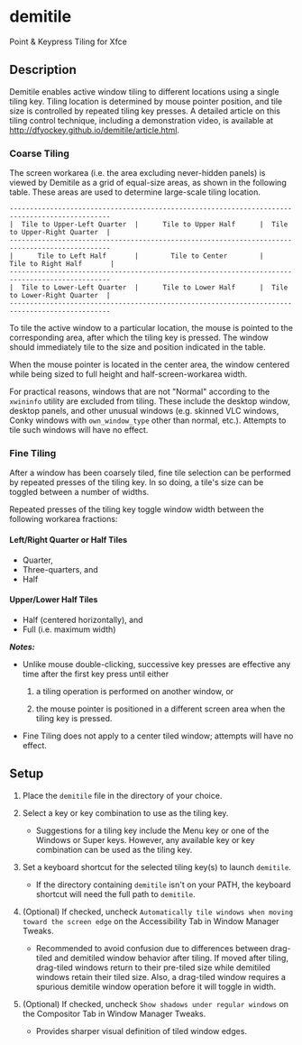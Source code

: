 # demitile
Point &amp; Keypress Tiling for Xfce

## Description

Demitile enables active window tiling to different locations using a single
tiling key. Tiling location is determined by mouse pointer position, and
tile size is controlled by repeated tiling key presses. A detailed article
on this tiling control technique, including a demonstration video,
is available at http://dfyockey.github.io/demitile/article.html.

### Coarse Tiling

The screen workarea (i.e. the area excluding never-hidden panels) is
viewed by Demitile as a grid of equal-size areas, as shown in the
following table. These areas are used to determine large-scale tiling
location.

    -----------------------------------------------------------------------------------------------
    |  Tile to Upper-Left Quarter  |      Tile to Upper Half      |  Tile to Upper-Right Quarter  |
    -----------------------------------------------------------------------------------------------
    |      Tile to Left Half       |        Tile to Center        |      Tile to Right Half       |
    -----------------------------------------------------------------------------------------------
    |  Tile to Lower-Left Quarter  |      Tile to Lower Half      |  Tile to Lower-Right Quarter  |
    -----------------------------------------------------------------------------------------------

To tile the active window to a particular location,
the mouse is pointed to the corresponding area, after which the tiling key
is pressed.
The window should immediately tile to the size and position
indicated in the table.

When the mouse pointer is located in the center
area, the window centered while being sized to full height and
half-screen-workarea width.

For practical reasons, windows that are not "Normal" according to the
`xwininfo` utility
are excluded from tiling. These include the desktop window, desktop panels,
and other unusual windows (e.g. skinned
VLC windows, Conky windows with `own_window_type` other than normal, etc.).
Attempts to tile such windows will have no effect.

### Fine Tiling

After a window has been coarsely tiled, fine tile selection
can be performed by repeated presses of the tiling key. In so doing, a
tile's size can be toggled between a number of widths.

Repeated presses of the tiling key toggle window width between the
following workarea fractions:

#### Left/Right Quarter or Half Tiles

* Quarter,
* Three-quarters, and
* Half

#### Upper/Lower Half Tiles

* Half (centered horizontally), and
* Full (i.e. maximum width)

**_Notes:_**

* Unlike mouse double-clicking, successive key presses are
effective any time after the first key press until either

	1. a tiling operation is performed on another window, or
	
	2. the mouse pointer is positioned in a different screen area when
	the tiling key is pressed.

* Fine Tiling does not apply to a center tiled window; attempts will
have no effect.

## Setup

1. Place the `demitile` file in the directory of your choice.

2. Select a key or key combination to use as the tiling key.

	* Suggestions for a tiling key include the Menu key or one of the
Windows or Super keys. However, any available key or key combination
can be used as the tiling key.

3. Set a keyboard shortcut for the selected tiling key(s) to launch `demitile`.

	* If the directory containing `demitile` isn't on your PATH, the
keyboard shortcut will need the full path to `demitile`.

4. (Optional) If checked, uncheck
`Automatically tile windows when moving toward the screen edge` on the
Accessibility Tab in Window Manager Tweaks.

	* Recommended to avoid confusion due to differences
between drag-tiled and demitiled window behavior after tiling.
If moved after tiling, drag-tiled windows return to their pre-tiled size
while demitiled windows retain their tiled size. Also, a drag-tiled window
requires a spurious demitile window operation before it will toggle in width.

5. (Optional) If checked, uncheck `Show shadows under regular windows`
on the Compositor Tab in Window Manager Tweaks.

	* Provides sharper visual definition of tiled window edges.
